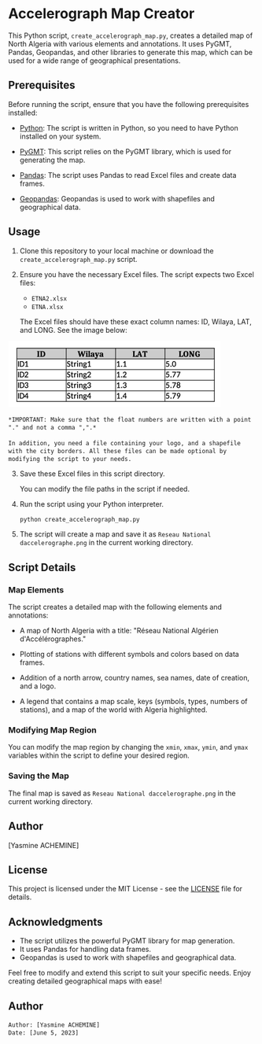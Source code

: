 # Accelerograph Map Creator

This Python script, `create_accelerograph_map.py`, creates a detailed map of North Algeria with various elements and annotations. It uses PyGMT, Pandas, Geopandas, and other libraries to generate this map, which can be used for a wide range of geographical presentations.

## Prerequisites

Before running the script, ensure that you have the following prerequisites installed:

- [Python](https://www.python.org/): The script is written in Python, so you need to have Python installed on your system.

- [PyGMT](https://www.pygmt.org/latest/install.html): This script relies on the PyGMT library, which is used for generating the map.

- [Pandas](https://pandas.pydata.org/docs/getting_started/index.html): The script uses Pandas to read Excel files and create data frames.

- [Geopandas](https://geopandas.org/en/stable/docs/install.html): Geopandas is used to work with shapefiles and geographical data.

## Usage

1. Clone this repository to your local machine or download the `create_accelerograph_map.py` script.

2. Ensure you have the necessary Excel files. The script expects two Excel files:
   - `ETNA2.xlsx`
   - `ETNA.xlsx`

   The Excel files should have these exact column names: ID, Wilaya, LAT, and LONG. See the image below:

![Example of a table](ETNA2.png)

	*IMPORTANT: Make sure that the float numbers are written with a point "." and not a comma ",".*

	In addition, you need a file containing your logo, and a shapefile with the city borders. All these files can be made optional by modifying the script to your needs.

3. Save these Excel files in this script directory.

   You can modify the  file paths in the script if needed.

4. Run the script using your Python interpreter.

   ```bash
   python create_accelerograph_map.py
   ```

5. The script will create a map and save it as `Reseau National daccelerographe.png` in the current working directory.

## Script Details

### Map Elements

The script creates a detailed map with the following elements and annotations:

- A map of North Algeria with a title: "Réseau National Algérien d'Accélérographes."

- Plotting of stations with different symbols and colors based on data frames.

- Addition of a north arrow, country names, sea names, date of creation, and a logo.

- A legend that contains a map scale, keys (symbols, types, numbers of stations), and a map of the world with Algeria highlighted.

### Modifying Map Region

You can modify the map region by changing the `xmin`, `xmax`, `ymin`, and `ymax` variables within the script to define your desired region.

### Saving the Map

The final map is saved as `Reseau National daccelerographe.png` in the current working directory.

## Author

[Yasmine ACHEMINE]

## License

This project is licensed under the MIT License - see the [LICENSE](LICENSE) file for details.

## Acknowledgments

- The script utilizes the powerful PyGMT library for map generation.
- It uses Pandas for handling data frames.
- Geopandas is used to work with shapefiles and geographical data.

Feel free to modify and extend this script to suit your specific needs. Enjoy creating detailed geographical maps with ease!

## Author
    Author: [Yasmine ACHEMINE]
    Date: [June 5, 2023]
